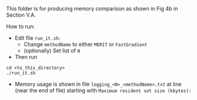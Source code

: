 This folder is for producing memory comparison as shown in Fig 4b in Section V.A.

How to run:
- Edit file `run_it.sh`:
    + Change `methodName` to either `MERIT` or `FastGradient`
    + (optionally) Set list of `N`
- Then run
```
cd <to_this_directory>
./run_it.sh
```
- Memory usage is shown in file `logging_<N>_<methodName>.txt` at line (near the end of file) starting with
`
Maximum resident set size (kbytes): 
`


